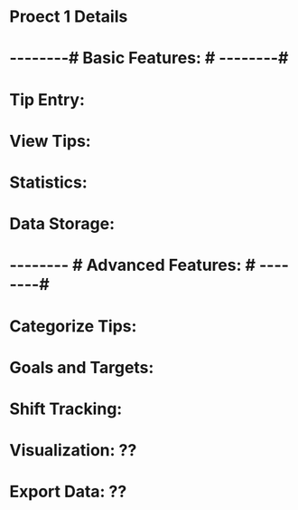 
# Proect 1 Details

# --------# Basic Features: # --------# 

# Tip Entry:


# View Tips:


# Statistics:


# Data Storage:



# -------- # Advanced Features: # --------# 

# Categorize Tips:



# Goals and Targets:


# Shift Tracking:


# Visualization: ??


# Export Data: ??




